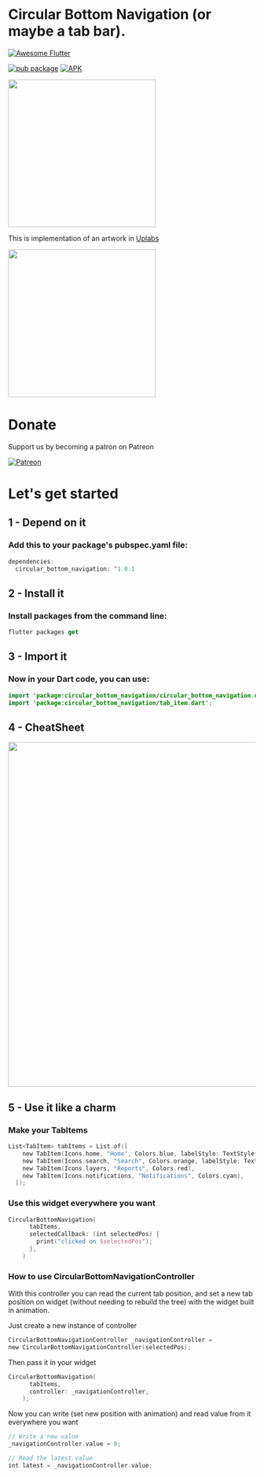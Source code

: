 # Circular Bottom Navigation (or maybe a tab bar).
<a href="https://github.com/Solido/awesome-flutter">
   <img alt="Awesome Flutter" src="https://img.shields.io/badge/Awesome-Flutter-blue.svg?longCache=true&style=flat-square" />
</a>


[![pub package](https://img.shields.io/pub/v/circular_bottom_navigation.svg)](https://pub.dartlang.org/packages/circular_bottom_navigation)
[![APK](https://img.shields.io/badge/APK-Demo-brightgreen.svg)](https://github.com/imaNNeoFighT/circular_bottom_navigation/raw/master/repo_files/CircularBottomNavExample-0.0.3.apk)

<img src="https://github.com/imaNNeoFighT/circular_bottom_navigation/raw/master/repo_files/images/uplabs_demo.gif" width="300">

This is implementation of an artwork in [Uplabs](https://www.uplabs.com/posts/bottom-tab)

<img src="https://github.com/imaNNeoFighT/circular_bottom_navigation/raw/master/repo_files/images/demo.gif" width="300">

# Donate

Support us by becoming a patron on Patreon

[![Patreon](https://c5.patreon.com/external/logo/become_a_patron_button.png)](https://www.patreon.com/imanneo)

# Let's get started

## 1 - Depend on it

### Add this to your package's pubspec.yaml file:

```kotlin
dependencies:
  circular_bottom_navigation: ^1.0.1
```

## 2 - Install it

### Install packages from the command line:
```kotlin
flutter packages get
```

## 3 - Import it
### Now in your Dart code, you can use:
```kotlin
import 'package:circular_bottom_navigation/circular_bottom_navigation.dart';
import 'package:circular_bottom_navigation/tab_item.dart';
```

## 4 - CheatSheet

<img src="https://github.com/imaNNeoFighT/circular_bottom_navigation/raw/master/repo_files/images/cheatsheet.jpg" width="700">


## 5 - Use it like a charm
### Make your TabItems
```kotlin
List<TabItem> tabItems = List.of([
    new TabItem(Icons.home, "Home", Colors.blue, labelStyle: TextStyle(fontWeight: FontWeight.normal)),
    new TabItem(Icons.search, "Search", Colors.orange, labelStyle: TextStyle(color: Colors.red, fontWeight: FontWeight.bold)),
    new TabItem(Icons.layers, "Reports", Colors.red),
    new TabItem(Icons.notifications, "Notifications", Colors.cyan),
  ]);
```

### Use this widget everywhere you want
```kotlin
CircularBottomNavigation(
      tabItems,
      selectedCallback: (int selectedPos) {
        print("clicked on $selectedPos");
      },
    )
```

### How to use CircularBottomNavigationController

With this controller you can read the current tab position, and set a new tab position on widget (without needing to rebuild the tree) with the widget built in animation.

Just create a new instance of controller

```kotlin
CircularBottomNavigationController _navigationController = 
new CircularBottomNavigationController(selectedPos);
```

Then pass it in your widget

```kotlin
CircularBottomNavigation(
      tabItems,
      controller: _navigationController,
    );
```

Now you can write (set new position with animation) and read value from it everywhere you want

```kotlin
// Write a new value 
_navigationController.value = 0;

// Read the latest value
int latest = _navigationController.value;
```
